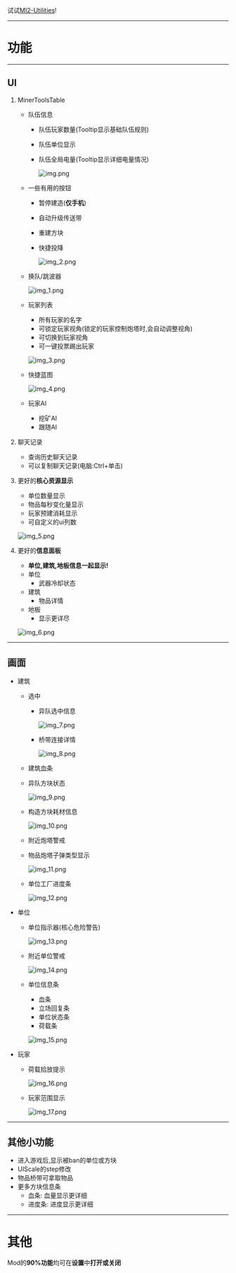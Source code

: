试试[MI2-Utilities](https://github.com/BlackDeluxeCat/MI2-Utilities-Java/)!

---

# 功能

---

## UI
1. MinerToolsTable
   * 队伍信息
     * 队伍玩家数量(Tooltip显示基础队伍规则)
     * 队伍单位显示
     * 队伍全局电量(Tooltip显示详细电量情况)

       ![img.png](.github/images/MinerToolsTable.png)

   * 一些有用的按钮
     * 暂停建造(**仅手机**)
     * 自动升级传送带
     * 重建方块
     * 快捷投降

       ![img_2.png](.github/images/UsefulButtons.png)

   * 换队/跳波器

     ![img_1.png](.github/images/WaveSkipper.png)

   * 玩家列表
     * 所有玩家的名字
     * 可锁定玩家视角(锁定的玩家控制炮塔时,会自动调整视角)
     * 可切换到玩家视角
     * 可一键投票踢出玩家
     
     ![img_3.png](.github/images/PlayerList.png)

   * 快捷蓝图

     ![img_4.png](.github/images/SchematicList.png)

   * 玩家AI
     * 挖矿AI
     * 跟随AI

3. 聊天记录
   * 查询历史聊天记录
   * 可以复制聊天记录(电脑:Ctrl+单击)

4. 更好的**核心资源显示**
   * 单位数量显示
   * 物品每秒变化量显示
   * 玩家预建消耗显示
   * 可自定义的ui列数

   ![img_5.png](.github/images/BetterCoreItemsDisplay.png)

5. 更好的**信息面板**
   * **单位,建筑,地板信息一起显示!**
   * 单位
     * 武器冷却状态
   * 建筑
     * 物品详情
   * 地板
     * 显示更详尽
   
   ![img_6.png](.github/images/BetterHoverInfoTable.png)

---

## 画面
* 建筑
  * 选中
    * 异队选中信息

      ![img_7.png](.github/images/BlockStatus.png)

    * 桥带连接详情

      ![img_8.png](.github/images/BridgeLinkedInfo.png)

  * 建筑血条
  * 异队方块状态

    ![img_9.png](.github/images/BuildHealthBar.png)

  * 构造方块耗材信息

    ![img_10.png](.github/images/ConstructorBlockInfo.png)

  * 附近炮塔警戒
  * 物品炮塔子弹类型显示

    ![img_11.png](.github/images/TurretAlert.png)

  * 单位工厂进度条

    ![img_12.png](.github/images/UnitBuildInfo.png)

* 单位
  * 单位指示器(核心危险警告)

    ![img_13.png](.github/images/EnemyIndicator.png)

  * 附近单位警戒

    ![img_14.png](.github/images/UnitAlert.png)

  * 单位信息条
    * 血条
    * 立场回复条
    * 单位状态条
    * 荷载条

    ![img_15.png](.github/images/UnitInfoBar.png)

* 玩家 
  * 荷载拾放提示
  
    ![img_16.png](.github/images/PayloadHint.png)
  
  * 玩家范围显示
  
    ![img_17.png](.github/images/PlayerRange.png)
---

## 其他小功能
* 进入游戏后,显示被ban的单位或方块
* UIScale的step修改
* 物品桥带可拿取物品
* 更多方块信息条
  * 血条: 血量显示更详细
  * 进度条: 进度显示更详细

---

# 其他
Mod的**90%功能**均可在**设置**中**打开或关闭**